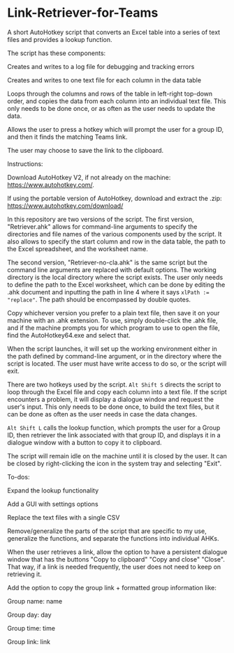 # Link-Retriever-for-Teams
A short AutoHotkey script that converts an Excel table into a series of text files and provides a lookup function.

The script has these components:

Creates and writes to a log file for debugging and tracking errors

Creates and writes to one text file for each column in the data table

Loops through the columns and rows of the table in left-right top-down order, and copies the data from each column into an individual text file. This only needs to be done once, or as often as the user needs to update the data.

Allows the user to press a hotkey which will prompt the user for a group ID, and then it finds the matching Teams link.

The user may choose to save the link to the clipboard.

Instructions:

Download AutoHotkey V2, if not already on the machine: https://www.autohotkey.com/.

If using the portable version of AutoHotkey, download and extract the .zip: https://www.autohotkey.com/download/

In this repository are two versions of the script. The first version, "Retriever.ahk" allows for command-line arguments to specify the directories and file names of the various components used by the script. It also allows to specify the start column and row in the data table, the path to the Excel spreadsheet, and the worksheet name.

The second version,  "Retriever-no-cla.ahk" is the same script but the command line arguments are replaced with default options. The working directory is the local directory where the script exists. The user only needs to define the path to the Excel worksheet, which can be done by editing the .ahk document and inputting the path in line 4 where it says `xlPath := "replace"`. The path should be encompassed by double quotes.

Copy whichever version you prefer to a plain text file, then save it on your machine with an .ahk extension. To use, simply double-click the .ahk file, and if the machine prompts you for which program to use to open the file, find the AutoHotkey64.exe and select that.

When the script launches, it will set up the working environment either in the path defined by command-line argument, or in the directory where the script is located. The user must have write access to do so, or the script will exit.

There are two hotkeys used by the script. `Alt Shift S` directs the script to loop through the Excel file and copy each column into a text file. If the script encounters a problem, it will display a dialogue window and request the user's input. This only needs to be done once, to build the text files, but it can be done as often as the user needs in case the data changes.

`Alt Shift L` calls the lookup function, which prompts the user for a Group ID, then retriever the link associated with that group ID, and displays it in a dialogue window with a button to copy it to clipboard.

The script will remain idle on the machine until it is closed by the user. It can be closed by right-clicking the icon in the system tray and selecting "Exit".

To-dos:

Expand the lookup functionality

Add a GUI with settings options

Replace the text files with a single CSV

Remove/generalize the parts of the script that are specific to my use, generalize the functions, and separate the functions into individual AHKs.

When the user retrieves a link, allow the option to have a persistent dialogue window that has the buttons "Copy to clipboard" "Copy and close" "Close". That way, if a link is needed frequently, the user does not need to keep on retrieving it.

Add the option to copy the group link + formatted group information like:

Group name: name

Group day: day

Group time: time

Group link: link


